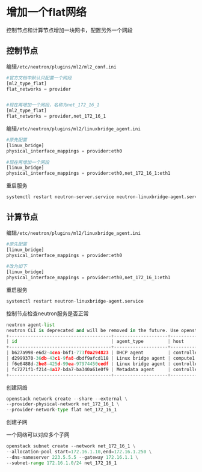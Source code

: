 # 增加一个flat网络

控制节点和计算节点增加一块网卡，配置另外一个网段



## 控制节点

编辑`/etc/neutron/plugins/ml2/ml2_conf.ini`

```python
#官方文档中默认只配置一个网段
[ml2_type_flat]
flat_networks = provider


#现在再增加一个网段，名称为net_172_16_1
[ml2_type_flat]
flat_networks = provider,net_172_16_1

```



编辑`/etc/neutron/plugins/ml2/linuxbridge_agent.ini`

```python
#原先配置
[linux_bridge]
physical_interface_mappings = provider:eth0
  
#现在再增加一个网段
[linux_bridge]
physical_interface_mappings = provider:eth0,net_172_16_1:eth1
```



重启服务

```python
systemctl restart neutron-server.service neutron-linuxbridge-agent.service neutron-dhcp-agent.service 
```





## 计算节点

编辑`/etc/neutron/plugins/ml2/linuxbridge_agent.ini`

```python
#原先配置
[linux_bridge]
physical_interface_mappings = provider:eth0
  
#改为如下
[linux_bridge]
physical_interface_mappings = provider:eth0,net_172_16_1:eth1
```



重启服务

```python
systemctl restart neutron-linuxbridge-agent.service
```





控制节点检查neutron服务是否正常

```python
neutron agent-list
neutron CLI is deprecated and will be removed in the future. Use openstack CLI instead.
+--------------------------------------+--------------------+------------+-------------------+-------+----------------+---------------------------+
| id                                   | agent_type         | host       | availability_zone | alive | admin_state_up | binary                    |
+--------------------------------------+--------------------+------------+-------------------+-------+----------------+---------------------------+
| b627a998-e6d2-4cea-b6f1-773f0a294823 | DHCP agent         | controller | nova              | :-)   | True           | neutron-dhcp-agent        |
| d2999370-36db-43c1-9fa8-dbdf9afcd118 | Linux bridge agent | compute1   |                   | :-)   | True           | neutron-linuxbridge-agent |
| f6e6488d-2be8-425d-99ea-97974450cedf | Linux bridge agent | controller |                   | :-)   | True           | neutron-linuxbridge-agent |
| fc7271f1-f214-4a17-bda7-ba340a61e0f9 | Metadata agent     | controller |                   | :-)   | True           | neutron-metadata-agent    |
+--------------------------------------+--------------------+------------+-------------------+-------+----------------+---------------------------+
```



创建网络

```python
openstack network create --share --external \
--provider-physical-network net_172_16_1 \
--provider-network-type flat net_172_16_1
```



创建子网

一个网络可以对应多个子网

```python
openstack subnet create --network net_172_16_1 \
--allocation-pool start=172.16.1.10,end=172.16.1.250 \
--dns-nameserver 223.5.5.5 --gateway 172.16.1.1 \
--subnet-range 172.16.1.0/24 net_172_16_1
```

